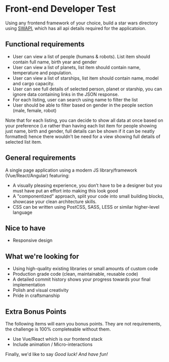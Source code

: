 # Front-end Developer Test
Using any frontend framework of your choice, build a star wars directory using [SWAPI](https://swapi.co/), which has all api details required for the applicatoion.

## Functional requirements
- User can view a list of people (humans & robots). List item should contain full name, birth year and gender
- User can view a list of planets, list item should contain name, temperature and population.
- User can view a list of starships, list item should contain name, model and cargo capacity.
- User can see full details of selected person, planet or starship, you can ignore data containing links in the JSON response.
- For each listing, user can search using name to filter the list
- User should be able to filter based on gender in the people section (male, female, robot)

Note that for each listing, you can decide to show all data at once based on your preference (i.e rather than having each list item for people showing just name, birth and gender, full details can be shown if it can be neatly formatted) hence there wouldn't be need for a view showing full details of selected list item.

## General requirements
A single page application using a modern JS library/framework (Vue/React/Angular) featuring:
- A visually pleasing experience, you don’t have to be a designer but you must have put an effort into making this look good
- A "componentized" approach, split your code into small building blocks, showcase your clean architecture skills.
- CSS can be written using PostCSS, SASS, LESS or similar higher-level language

## Nice to have
- Responsive design

## What we're looking for
- Using high-quality existing libraries or small amounts of custom code
- Production grade code (clean, maintainable, reusable code)
- A detailed commit history shows your progress towards your final implementation
- Polish and visual creativity
- Pride in craftsmanship

## Extra Bonus Points
The following items will earn you bonus points. They are not requirements, the challenge is 100% completeable without them. 
- Use Vue/React which is our frontend stack
- Include animation / Micro-interactions

Finally, we'd like to say *Good luck! And have fun!*
